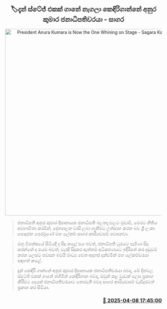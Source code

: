 <p align='center'><b><h2 align='center' title='President Anura Kumara is Now the One Whining on Stage - Sagara Kariyawasam'>🏷දැන් ස්ටේජ් එකක් ගානේ නැගලා කෙඳිරිගාන්නේ අනුර කුමාර ජනාධිපතිවරයා - සාගර</h2></b></p>
<p align='center'><img src='https://helakuru.sgp1.cdn.digitaloceanspaces.com/esana/images/lib/sagara-kariyawasam-media.jpg' width='600' alt='President Anura Kumara is Now the One Whining on Stage - Sagara Kariyawasam'></p>

> ජනාධිපති අනුර කුමාර දිසානායක ජනාධිපති බලතලවලට මුවාවී, මෙරට නීතිය අවභාවිතා කරමින්, දේශපාලන වාසි ලබා ගැනීමට උත්සාහ කරන බව ශ්‍රී ලංකා පොදුජන පෙරමුණේ මහ ලේකම් සාගර කාරියවසම් පවසනවා.

> ඔහු විපක්ෂයේ සිටියදී ද සිදු කළේ එය බවත්, ජනාධිපති ධුරයට පැමිණ සිදු කරන්නේ ද එයම බවත්, වැරදි සිදුකර ඇත්නම් අධිකරණයට ඉදිරිපත් කර දඬුවම් කරන ලෙසට පවසන බවයි මාධ්‍ය වෙත අදහස් දක්වමින් මහ ලේකම්වරයා සඳහන් කළේ.

> දැන් කෙඳිරි ගාන්නේ අනුර කුමාර දිසානායක ජනාධිපතිවරයා බවද, මේ දිනවල ස්ටේජ් එකක් ගානේ නගිමින් කෙඳිරිගාන බවද, ඔවුන් කළ වැඩක් ලෙස ප්‍රකාශ කිරීමට දෙයක් ජනාධිපතිවරයාට නොමැති බවද සාගර කාරියවසම් වැඩිදුරටත් ප්‍රකාශ කර සිටියා.



<h3 align='right'><a href='https://www.helakuru.lk/esana/p/109085/'>📅 2025-04-08 17:45:00</a></h3>
